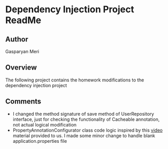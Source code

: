 # Dependency Injection Project ReadMe
## Author
Gasparyan Meri

## Overview
The following project contains the homework modifications to the dependency injection project

## Comments
* I changed the method signature of save method of UserRepository interface, just for checking the functionality of Cacheable annotation, not actual logical modification
* PropertyAnnotationConfigurator class code logic inspired by this [video](https://www.youtube.com/watch?v=rd6wxPzXQvo) material provided to us. I made some minor change to handle blank application.properties file
